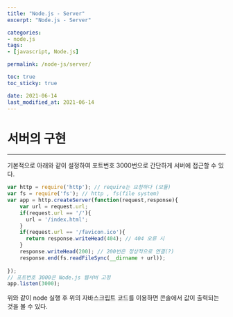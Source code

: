 ```yaml
---
title: "Node.js - Server"
excerpt: "Node.js - Server"

categories:
- node.js
tags:
- [javascript, Node.js]

permalink: /node-js/server/

toc: true
toc_sticky: true

date: 2021-06-14
last_modified_at: 2021-06-14
---
```

# 서버의 구현
---

기본적으로 아래와 같이 설정하여 포트번호 3000번으로 간단하게 서버에 접근할 수 있다.

```javascript
var http = require('http'); // require는 요청하다 (모듈)
var fs = require('fs'); // http , fs(file system)
var app = http.createServer(function(request,response){
    var url = request.url;
    if(request.url == '/'){
      url = '/index.html';
    }
    if(request.url == '/favicon.ico'){
      return response.writeHead(404); // 404 오류 시
    }
    response.writeHead(200); // 200번은 정상적으로 연결(?)
    response.end(fs.readFileSync(__dirname + url));
 
});
// 포트번호 3000은 Node.js 웹서버 고정
app.listen(3000);
```
위와 같이 node 실행 후 위의 자바스크립트 코드를 이용하면 콘솔에서 값이 출력되는 것을 볼 수 있다.